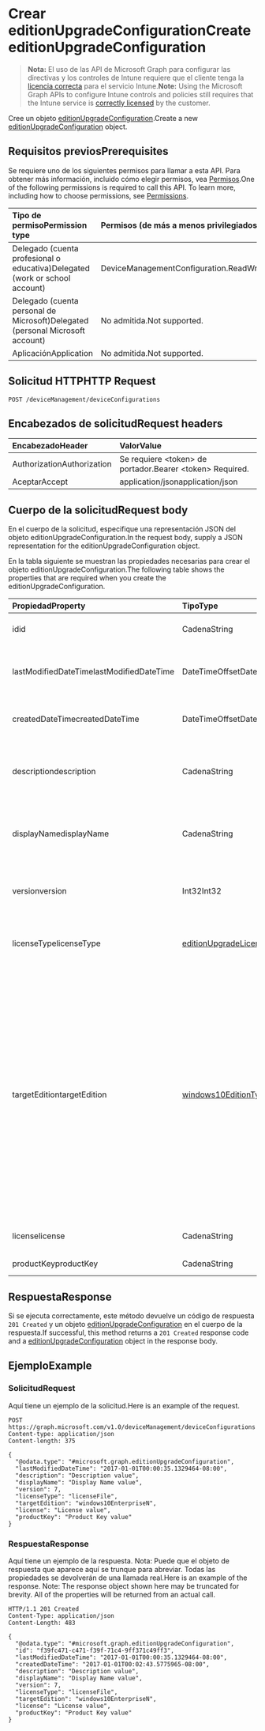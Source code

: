 # <a name="create-editionupgradeconfiguration"></a><span data-ttu-id="a7472-101">Crear editionUpgradeConfiguration</span><span class="sxs-lookup"><span data-stu-id="a7472-101">Create editionUpgradeConfiguration</span></span>

> <span data-ttu-id="a7472-102">**Nota:** El uso de las API de Microsoft Graph para configurar las directivas y los controles de Intune requiere que el cliente tenga la [licencia correcta](https://go.microsoft.com/fwlink/?linkid=839381) para el servicio Intune.</span><span class="sxs-lookup"><span data-stu-id="a7472-102">**Note:** Using the Microsoft Graph APIs to configure Intune controls and policies still requires that the Intune service is [correctly licensed](https://go.microsoft.com/fwlink/?linkid=839381) by the customer.</span></span>

<span data-ttu-id="a7472-103">Cree un objeto [editionUpgradeConfiguration](../resources/intune_deviceconfig_editionupgradeconfiguration.md).</span><span class="sxs-lookup"><span data-stu-id="a7472-103">Create a new [editionUpgradeConfiguration](../resources/intune_deviceconfig_editionupgradeconfiguration.md) object.</span></span>
## <a name="prerequisites"></a><span data-ttu-id="a7472-104">Requisitos previos</span><span class="sxs-lookup"><span data-stu-id="a7472-104">Prerequisites</span></span>
<span data-ttu-id="a7472-p101">Se requiere uno de los siguientes permisos para llamar a esta API. Para obtener más información, incluido cómo elegir permisos, vea [Permisos](../../../concepts/permissions_reference.md).</span><span class="sxs-lookup"><span data-stu-id="a7472-p101">One of the following permissions is required to call this API. To learn more, including how to choose permissions, see [Permissions](../../../concepts/permissions_reference.md).</span></span>

|<span data-ttu-id="a7472-107">Tipo de permiso</span><span class="sxs-lookup"><span data-stu-id="a7472-107">Permission type</span></span>|<span data-ttu-id="a7472-108">Permisos (de más a menos privilegiados)</span><span class="sxs-lookup"><span data-stu-id="a7472-108">Permissions (from most to least privileged)</span></span>|
|:---|:---|
|<span data-ttu-id="a7472-109">Delegado (cuenta profesional o educativa)</span><span class="sxs-lookup"><span data-stu-id="a7472-109">Delegated (work or school account)</span></span>|<span data-ttu-id="a7472-110">DeviceManagementConfiguration.ReadWrite.All</span><span class="sxs-lookup"><span data-stu-id="a7472-110">DeviceManagementConfiguration.ReadWrite.All</span></span>|
|<span data-ttu-id="a7472-111">Delegado (cuenta personal de Microsoft)</span><span class="sxs-lookup"><span data-stu-id="a7472-111">Delegated (personal Microsoft account)</span></span>|<span data-ttu-id="a7472-112">No admitida.</span><span class="sxs-lookup"><span data-stu-id="a7472-112">Not supported.</span></span>|
|<span data-ttu-id="a7472-113">Aplicación</span><span class="sxs-lookup"><span data-stu-id="a7472-113">Application</span></span>|<span data-ttu-id="a7472-114">No admitida.</span><span class="sxs-lookup"><span data-stu-id="a7472-114">Not supported.</span></span>|

## <a name="http-request"></a><span data-ttu-id="a7472-115">Solicitud HTTP</span><span class="sxs-lookup"><span data-stu-id="a7472-115">HTTP Request</span></span>
<!-- {
  "blockType": "ignored"
}
-->
``` http
POST /deviceManagement/deviceConfigurations
```

## <a name="request-headers"></a><span data-ttu-id="a7472-116">Encabezados de solicitud</span><span class="sxs-lookup"><span data-stu-id="a7472-116">Request headers</span></span>
|<span data-ttu-id="a7472-117">Encabezado</span><span class="sxs-lookup"><span data-stu-id="a7472-117">Header</span></span>|<span data-ttu-id="a7472-118">Valor</span><span class="sxs-lookup"><span data-stu-id="a7472-118">Value</span></span>|
|:---|:---|
|<span data-ttu-id="a7472-119">Authorization</span><span class="sxs-lookup"><span data-stu-id="a7472-119">Authorization</span></span>|<span data-ttu-id="a7472-120">Se requiere &lt;token&gt; de portador.</span><span class="sxs-lookup"><span data-stu-id="a7472-120">Bearer &lt;token&gt; Required.</span></span>|
|<span data-ttu-id="a7472-121">Aceptar</span><span class="sxs-lookup"><span data-stu-id="a7472-121">Accept</span></span>|<span data-ttu-id="a7472-122">application/json</span><span class="sxs-lookup"><span data-stu-id="a7472-122">application/json</span></span>|

## <a name="request-body"></a><span data-ttu-id="a7472-123">Cuerpo de la solicitud</span><span class="sxs-lookup"><span data-stu-id="a7472-123">Request body</span></span>
<span data-ttu-id="a7472-124">En el cuerpo de la solicitud, especifique una representación JSON del objeto editionUpgradeConfiguration.</span><span class="sxs-lookup"><span data-stu-id="a7472-124">In the request body, supply a JSON representation for the editionUpgradeConfiguration object.</span></span>

<span data-ttu-id="a7472-125">En la tabla siguiente se muestran las propiedades necesarias para crear el objeto editionUpgradeConfiguration.</span><span class="sxs-lookup"><span data-stu-id="a7472-125">The following table shows the properties that are required when you create the editionUpgradeConfiguration.</span></span>

|<span data-ttu-id="a7472-126">Propiedad</span><span class="sxs-lookup"><span data-stu-id="a7472-126">Property</span></span>|<span data-ttu-id="a7472-127">Tipo</span><span class="sxs-lookup"><span data-stu-id="a7472-127">Type</span></span>|<span data-ttu-id="a7472-128">Descripción</span><span class="sxs-lookup"><span data-stu-id="a7472-128">Description</span></span>|
|:---|:---|:---|
|<span data-ttu-id="a7472-129">id</span><span class="sxs-lookup"><span data-stu-id="a7472-129">id</span></span>|<span data-ttu-id="a7472-130">Cadena</span><span class="sxs-lookup"><span data-stu-id="a7472-130">String</span></span>|<span data-ttu-id="a7472-131">Clave de la entidad.</span><span class="sxs-lookup"><span data-stu-id="a7472-131">Key of the entity.</span></span> <span data-ttu-id="a7472-132">Heredado de [deviceConfiguration](../resources/intune_deviceconfig_deviceconfiguration.md)</span><span class="sxs-lookup"><span data-stu-id="a7472-132">Inherited from [deviceConfiguration](../resources/intune_deviceconfig_deviceconfiguration.md)</span></span>|
|<span data-ttu-id="a7472-133">lastModifiedDateTime</span><span class="sxs-lookup"><span data-stu-id="a7472-133">lastModifiedDateTime</span></span>|<span data-ttu-id="a7472-134">DateTimeOffset</span><span class="sxs-lookup"><span data-stu-id="a7472-134">DateTimeOffset</span></span>|<span data-ttu-id="a7472-135">Fecha y hora en la que se modificó el objeto por última vez.</span><span class="sxs-lookup"><span data-stu-id="a7472-135">DateTime the object was last modified.</span></span> <span data-ttu-id="a7472-136">Heredado de [deviceConfiguration](../resources/intune_deviceconfig_deviceconfiguration.md)</span><span class="sxs-lookup"><span data-stu-id="a7472-136">Inherited from [deviceConfiguration](../resources/intune_deviceconfig_deviceconfiguration.md)</span></span>|
|<span data-ttu-id="a7472-137">createdDateTime</span><span class="sxs-lookup"><span data-stu-id="a7472-137">createdDateTime</span></span>|<span data-ttu-id="a7472-138">DateTimeOffset</span><span class="sxs-lookup"><span data-stu-id="a7472-138">DateTimeOffset</span></span>|<span data-ttu-id="a7472-139">Fecha y hora en la que se creó el objeto.</span><span class="sxs-lookup"><span data-stu-id="a7472-139">DateTime the object was created.</span></span> <span data-ttu-id="a7472-140">Heredado de [deviceConfiguration](../resources/intune_deviceconfig_deviceconfiguration.md)</span><span class="sxs-lookup"><span data-stu-id="a7472-140">Inherited from [deviceConfiguration](../resources/intune_deviceconfig_deviceconfiguration.md)</span></span>|
|<span data-ttu-id="a7472-141">description</span><span class="sxs-lookup"><span data-stu-id="a7472-141">description</span></span>|<span data-ttu-id="a7472-142">Cadena</span><span class="sxs-lookup"><span data-stu-id="a7472-142">String</span></span>|<span data-ttu-id="a7472-143">Descripción proporcionada por el administrador de la configuración del dispositivo.</span><span class="sxs-lookup"><span data-stu-id="a7472-143">Admin provided description of the Device Configuration.</span></span> <span data-ttu-id="a7472-144">Heredado de [deviceConfiguration](../resources/intune_deviceconfig_deviceconfiguration.md)</span><span class="sxs-lookup"><span data-stu-id="a7472-144">Inherited from [deviceConfiguration](../resources/intune_deviceconfig_deviceconfiguration.md)</span></span>|
|<span data-ttu-id="a7472-145">displayName</span><span class="sxs-lookup"><span data-stu-id="a7472-145">displayName</span></span>|<span data-ttu-id="a7472-146">Cadena</span><span class="sxs-lookup"><span data-stu-id="a7472-146">String</span></span>|<span data-ttu-id="a7472-147">Nombre proporcionado por el administrador de la configuración del dispositivo.</span><span class="sxs-lookup"><span data-stu-id="a7472-147">Admin provided name of the device configuration.</span></span> <span data-ttu-id="a7472-148">Heredado de [deviceConfiguration](../resources/intune_deviceconfig_deviceconfiguration.md)</span><span class="sxs-lookup"><span data-stu-id="a7472-148">Inherited from [deviceConfiguration](../resources/intune_deviceconfig_deviceconfiguration.md)</span></span>|
|<span data-ttu-id="a7472-149">version</span><span class="sxs-lookup"><span data-stu-id="a7472-149">version</span></span>|<span data-ttu-id="a7472-150">Int32</span><span class="sxs-lookup"><span data-stu-id="a7472-150">Int32</span></span>|<span data-ttu-id="a7472-151">Versión de la configuración del dispositivo.</span><span class="sxs-lookup"><span data-stu-id="a7472-151">Version of the device configuration.</span></span> <span data-ttu-id="a7472-152">Heredado de [deviceConfiguration](../resources/intune_deviceconfig_deviceconfiguration.md)</span><span class="sxs-lookup"><span data-stu-id="a7472-152">Inherited from [deviceConfiguration](../resources/intune_deviceconfig_deviceconfiguration.md)</span></span>|
|<span data-ttu-id="a7472-153">licenseType</span><span class="sxs-lookup"><span data-stu-id="a7472-153">licenseType</span></span>|[<span data-ttu-id="a7472-154">editionUpgradeLicenseType</span><span class="sxs-lookup"><span data-stu-id="a7472-154">editionUpgradeLicenseType</span></span>](../resources/intune_deviceconfig_editionupgradelicensetype.md)|<span data-ttu-id="a7472-p108">Tipo de licencia de actualización de la edición. Los valores posibles son: `productKey`, `licenseFile`.</span><span class="sxs-lookup"><span data-stu-id="a7472-p108">Edition Upgrade License Type. The possible values are: `productKey`, `licenseFile`.</span></span>|
|<span data-ttu-id="a7472-157">targetEdition</span><span class="sxs-lookup"><span data-stu-id="a7472-157">targetEdition</span></span>|[<span data-ttu-id="a7472-158">windows10EditionType</span><span class="sxs-lookup"><span data-stu-id="a7472-158">windows10EditionType</span></span>](../resources/intune_deviceconfig_windows10editiontype.md)|<span data-ttu-id="a7472-p109">Edición de destino para la actualización de edición. Los valores posibles son: `windows10Enterprise`, `windows10EnterpriseN`, `windows10Education`, `windows10EducationN`, `windows10MobileEnterprise`, `windows10HolographicEnterprise`, `windows10Professional`, `windows10ProfessionalN`, `windows10ProfessionalEducation`, `windows10ProfessionalEducationN`, `windows10ProfessionalWorkstation`, `windows10ProfessionalWorkstationN`.</span><span class="sxs-lookup"><span data-stu-id="a7472-p109">Edition Upgrade Target Edition. The possible values are: `windows10Enterprise`, `windows10EnterpriseN`, `windows10Education`, `windows10EducationN`, `windows10MobileEnterprise`, `windows10HolographicEnterprise`, `windows10Professional`, `windows10ProfessionalN`, `windows10ProfessionalEducation`, `windows10ProfessionalEducationN`, `windows10ProfessionalWorkstation`, `windows10ProfessionalWorkstationN`.</span></span>|
|<span data-ttu-id="a7472-161">license</span><span class="sxs-lookup"><span data-stu-id="a7472-161">license</span></span>|<span data-ttu-id="a7472-162">Cadena</span><span class="sxs-lookup"><span data-stu-id="a7472-162">String</span></span>|<span data-ttu-id="a7472-163">Contenido de archivo de actualización de edición.</span><span class="sxs-lookup"><span data-stu-id="a7472-163">Edition Upgrade License File Content.</span></span>|
|<span data-ttu-id="a7472-164">productKey</span><span class="sxs-lookup"><span data-stu-id="a7472-164">productKey</span></span>|<span data-ttu-id="a7472-165">Cadena</span><span class="sxs-lookup"><span data-stu-id="a7472-165">String</span></span>|<span data-ttu-id="a7472-166">Clave de producto de actualización de edición.</span><span class="sxs-lookup"><span data-stu-id="a7472-166">Edition Upgrade Product Key.</span></span>|



## <a name="response"></a><span data-ttu-id="a7472-167">Respuesta</span><span class="sxs-lookup"><span data-stu-id="a7472-167">Response</span></span>
<span data-ttu-id="a7472-168">Si se ejecuta correctamente, este método devuelve un código de respuesta `201 Created` y un objeto [editionUpgradeConfiguration](../resources/intune_deviceconfig_editionupgradeconfiguration.md) en el cuerpo de la respuesta.</span><span class="sxs-lookup"><span data-stu-id="a7472-168">If successful, this method returns a `201 Created` response code and a [editionUpgradeConfiguration](../resources/intune_deviceconfig_editionupgradeconfiguration.md) object in the response body.</span></span>

## <a name="example"></a><span data-ttu-id="a7472-169">Ejemplo</span><span class="sxs-lookup"><span data-stu-id="a7472-169">Example</span></span>
### <a name="request"></a><span data-ttu-id="a7472-170">Solicitud</span><span class="sxs-lookup"><span data-stu-id="a7472-170">Request</span></span>
<span data-ttu-id="a7472-171">Aquí tiene un ejemplo de la solicitud.</span><span class="sxs-lookup"><span data-stu-id="a7472-171">Here is an example of the request.</span></span>
``` http
POST https://graph.microsoft.com/v1.0/deviceManagement/deviceConfigurations
Content-type: application/json
Content-length: 375

{
  "@odata.type": "#microsoft.graph.editionUpgradeConfiguration",
  "lastModifiedDateTime": "2017-01-01T00:00:35.1329464-08:00",
  "description": "Description value",
  "displayName": "Display Name value",
  "version": 7,
  "licenseType": "licenseFile",
  "targetEdition": "windows10EnterpriseN",
  "license": "License value",
  "productKey": "Product Key value"
}
```

### <a name="response"></a><span data-ttu-id="a7472-172">Respuesta</span><span class="sxs-lookup"><span data-stu-id="a7472-172">Response</span></span>
<span data-ttu-id="a7472-p110">Aquí tiene un ejemplo de la respuesta. Nota: Puede que el objeto de respuesta que aparece aquí se trunque para abreviar. Todas las propiedades se devolverán de una llamada real.</span><span class="sxs-lookup"><span data-stu-id="a7472-p110">Here is an example of the response. Note: The response object shown here may be truncated for brevity. All of the properties will be returned from an actual call.</span></span>
``` http
HTTP/1.1 201 Created
Content-Type: application/json
Content-Length: 483

{
  "@odata.type": "#microsoft.graph.editionUpgradeConfiguration",
  "id": "f39fc471-c471-f39f-71c4-9ff371c49ff3",
  "lastModifiedDateTime": "2017-01-01T00:00:35.1329464-08:00",
  "createdDateTime": "2017-01-01T00:02:43.5775965-08:00",
  "description": "Description value",
  "displayName": "Display Name value",
  "version": 7,
  "licenseType": "licenseFile",
  "targetEdition": "windows10EnterpriseN",
  "license": "License value",
  "productKey": "Product Key value"
}
```








